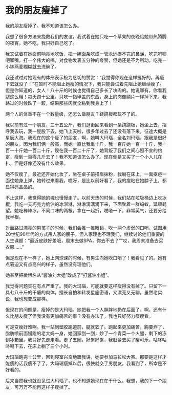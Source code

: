 # 我的朋友瘦掉了

我的朋友瘦掉了。我不知道该怎么办。 

我想了很多方法来挽救我们的友谊，我试着在她只吃一个苹果的夜晚给她带热腾腾的夜宵，她不吃，我只好自己吃了。 

我又试着在她面前响亮地吃饭，把一碗面条吃成一管永远擤不完的鼻涕，吃完吧唧吧唧嘴，打一个伟大的嗝，对食物发表五分钟的夸赞，但她还是不为所动，吃完一小钵燕麦糊糊就去洗碗了。 

我还试过对她现有的体形表示极为恳切的赞赏：“我觉得你现在这样挺好的，再瘦下去就没了！”在暂时不能阻止她瘦的情况下，我只能尝试着先阻止她继续瘦了。但是你知道的，女人！八十斤的时候也觉得自己多长了块肉的。她说哪有，你看我腿这么粗！每天跑十公里，只吃一指甲盖的东西，身上的肉像鳞片一样掉下来，我路过的时候跌了一跤，结果那些肉就全粘到我身上了！ 

两个人的体重不在一个数量级，还怎么做朋友？跷跷板都玩不了的。 

我以前有过一个朋友，三十五公斤，我们逛街回来看到一条跷跷板，她坐上去，招呼我去玩，我一屁股下去，她飞上天啦，很多年过去了还没有落下来，征途大概是星辰大海。我现在的这个瘦了的朋友，啊，她叫大玛瑙，全名刘玛瑙，跟我是很好的朋友。因为我们俩一般高，而她一直比我重十斤，我一百斤她一百一十斤，我一百一十斤她一百二十斤，现在我一百二十斤了，她背叛了我们之间心照不宣的约定，瘦到一百零几斤去了！我不知道该怎么办了。现在倒是又买了一个小人儿在扎，但是好像还没有什么效果。 

她不仅瘦了，最近还开始化妆了，坐在桌子前描眉抹粉，我躺在床上，一面抠痘一面往她身上弹，她转过来看我，哎呀，是比以前好看了，我的痘粘在她脖子上，都显得亮晶晶的。 

不止这样，我觉得她的魂也慢慢走了。以前天热的时候，我们站在垃圾桶边上吃冰棍，我吃一支巧克力奶油的冰淇淋，淋淋漓漓滴下来，下面聚着一群蚂蚁，延颈鹤望。她吃棒棒冰，不同口味的两根，拿在一起折，啪嗒一下，非常英气，还要分给我半根。 

对面路过漂亮的男孩子的时候，我们会推一推眼镜，吹一两个虚弱的口哨，试图用20世纪90年代的方式吊人家的膀子，但人家理也不理我们，继续讨论他们重要的人生课题：“最近皮肤好差哦，周末去做SPA，你去不去？”“哎，我周末准备去买衣服……” 

但是现在不一样了，她上网球课的时候，有男生向她吹口哨了！我看见了的。她有点窘迫又有点高兴的样子，虽然没有理他们。 

她甚至把微博名从“酱油刘大姐”改成了“打酱油小姐”。 

我觉得问题实在有点严重了。我的大玛瑙，可能就要这样瘦得没有掉了。只留下一具七八十斤的干瘪的肉体，擅长自拍和转发星座密语，又漂亮又无聊。虽然老实说，我也想变成那样。 

但现在的问题是，瘦掉的是大玛瑙。她把我一个人胖胖地扔在后面了。啊，还有什么比朋友瘦了但我没有更加痛苦的事？没有办法了，我也只好努力瘦瘦看。 

可是变瘦好难啊。我一站到塑胶跑道前，腿就软了。跑起来更加痛苦，胸要炸了，脂肪喷前面慢跑的老大妈一身，她回家刮一刮，炒了一个青菜一个火腿，剩下的冻到冰箱里。我只好先走走看。走了五圈，好累好累，我赶紧去买了罐可乐，咕咚咕咚喝下去，在床上躺了三个小时。 

大玛瑙跑完十公里，回到寝室兴奋地跟我讲，她要参加马拉松大赛。那要是这样才能瘦的话我瘦不了了。大玛瑙瘦掉以后，很快就交了男朋友。我看到了，所幸是不好看的。 

后来当然我也就没见过大玛瑙了，也不知道她现在在干什么。我想，我的下一个朋友，可万万不能再这样子瘦掉了。